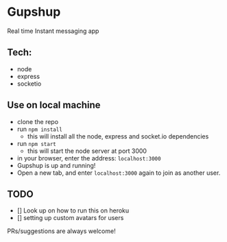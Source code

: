 # Gupshup
Real time Instant messaging app

## Tech:
- node
- express
- socketio

## Use on local machine
- clone the repo
- run `npm install`
    - this will install all the node, express and socket.io dependencies
- run `npm start`
    - this will start the node server at port 3000
- in your browser, enter the address: `localhost:3000`
- Gupshup is up and running!
- Open a new tab, and enter `localhost:3000` again to join as another user.

## TODO
- [] Look up on how to run this on heroku
- [] setting up custom avatars for users

PRs/suggestions are always welcome!
